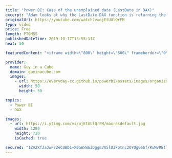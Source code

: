 ```yaml
---
title: "Power BI: Case of the unexplained date (LastDate in DAX)"
excerpt: "Adam looks at why the LastDate DAX function is returning the wrong date within Power BI Desktop. Breaking down a twitter conversation.  Download files used in video: https://guyinacu.be/unexplaineddatesample   Twitter thread: https://twitter.com/dhawalmehta/status/1183750809646972929  Marco's Blog: https://www.sqlbi.com/articles/semi-additive-measures-in-dax/"
originalUrl: https://youtube.com/watch?v=ojEtUUlQrFM
type: video
price: Free
length: PT6M5S
publishedDateTime: 2019-10-17T13:55:11Z
heat: 50

featuredContent: "<iframe width=\"800\" height=\"500\" frameborder=\"0\" src=\"https://www.youtube.com/embed/ojEtUUlQrFM\" allow=\"accelerometer; autoplay; encrypted-media; gyroscope; picture-in-picture\" allowfullscreen></iframe>"

provider:
  name: Guy in a Cube
  domain: guyinacube.com
  images:
    - url: https://everyday-cc.github.io/powerbi/assets/images/organizations/guyinacube.com-50x50.jpg
      width: 50
      height: 50

topics:
  - Power BI
  - DAX

images:
  - url: https://i.ytimg.com/vi/ojEtUUlQrFM/maxresdefault.jpg
    width: 1280
    height: 720
    isCached: true

secured: "1ZA2KfJaJwF72eCUBD1+X0aWxW6JDggmVA5lU3Fptnc2OYUgG6bf/RuMvREtl+OAhHycvjjrXi/ASOkRNl0nHn89OIFDPcSeU1tXZsVP98VpIFHMCGmayqxLunn+hk/7KvJS27PK07PQyYemSj0ZAy8CrWzQ1mgqeKPFyEWPH+upM+qZQvavBuKooz9gosvAYcdbP/H1OnmXxd3piNTFrPYASTxghzHp/LLpoGVD35z1yZAQJOT7t3UBuDxlxePJVgdzihwRKtUA9kUsRScqSg34WB9/7gGZS1r/kcXDpRhVEbTH8ONcBupsg3h1beDKlPuf24VWtmycTnJ6TAc9A0JzU/TkRk3E+GwRHvsYW/1T1yELnuJvqZwXKzkP22lcW5o4op2FXfk7HNVcR3E5hVCn0Tyod//W4i3Fwnqbib0=;b3tc3xr+00ssNKob12cJ4w=="
---
```


